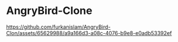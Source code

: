# AngryBird-Clone



https://github.com/furkanislam/AngryBird-Clon/assets/65629988/a9a166d3-a08c-4076-b9e8-e0adb53392ef

